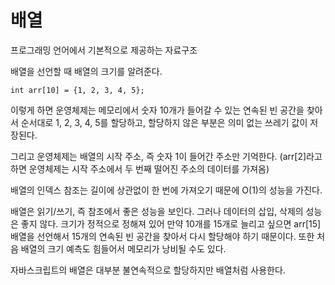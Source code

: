 # 배열
프로그래밍 언어에서 기본적으로 제공하는 자료구조

배열을 선언할 때 배열의 크기를 알려준다.
```
int arr[10] = {1, 2, 3, 4, 5};
```
이렇게 하면 운영체제는 메모리에서 숫자 10개가 들어갈 수 있는 연속된 빈 공간을 찾아서 순서대로 1, 2, 3, 4, 5를 할당하고, 할당하지 않은 부분은 의미 없는 쓰레기 값이 저장된다.

그리고 운영체제는 배열의 시작 주소, 즉 숫자 1이 들어간 주소만 기억한다. (arr[2]라고 하면 운영체제는 시작 주소에서 두 번째 떨어진 주소의 데이터를 가져옴)

배열의 인덱스 참조는 길이에 상관없이 한 번에 가져오기 때문에 O(1)의 성능을 가진다.

배열은 읽기/쓰기, 즉 참조에서 좋은 성능을 보인다. 그러나 데이터의 삽입, 삭제의 성능은 좋지 않다. 크기가 정적으로 정해져 있어 만약 10개를 15개로 늘리고 싶으면 arr[15] 배열을 선언해서 15개의 연속된 빈 공간을 찾아서 다시 할당해야 하기 때문이다. 또한 처음 배열의 크기 예측도 힘들어서 메모리가 낭비될 수도 있다.

자바스크립트의 배열은 대부분 불연속적으로 할당하지만 배열처럼 사용한다.
